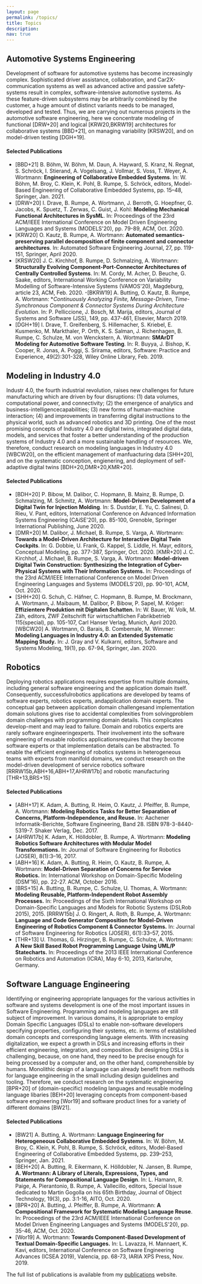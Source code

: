 ```yaml
---
layout: page
permalink: /topics/
title: Topics
description: 
nav: true
---
```


## Automotive Systems Engineering

Development of software for automotive systems has become increasingly complex. Sophisticated driver assistance, collaboration, and Car2X-communication systems as well as advanced active and passive safety-systems result in complex, software-intensive automotive systems. As these feature-driven subsystems may be arbitrarily combined by the customer, a huge amount of distinct variants needs to be managed, developed and tested. Thus, we are carrying out numerous projects in the automotive software engineering, here we concentrate modeling of functional [DRW+20] and logical [KRW20,BKRW19] architectures for collaborative systems [BBD+21], on managing variability [KRSW20], and on model-driven testing [DGH+19].

#### Selected Publications

- [BBD+21] B. Böhm, W. Böhm, M. Daun, A. Hayward, S. Kranz, N. Regnat, S. Schröck, I. Stierand, A. Vogelsang, J. Vollmar, S. Voss, T. Weyer, A. Wortmann:
**Engineering of Collaborative Embedded Systems**. In: W. Böhm, M. Broy, C. Klein, K. Pohl, B. Rumpe, S. Schröck, editors, Model-Based Engineering of Collaborative Embedded Systems, pp. 15–48, Springer, Jan. 2021. 
- [DRW+20] I. Drave, B. Rumpe, A. Wortmann, J. Berroth, G. Hoepfner, G. Jacobs, K. Spuetz, T. Zerwas, C. Guist, J. Kohl: **Modeling Mechanical Functional Architectures in SysML**. In: Proceedings of the 23rd ACM/IEEE International Conference on Model Driven Engineering Languages and Systems (MODELS'20), pp. 79-89, ACM, Oct. 2020. 
- [KRW20] O. Kautz, B. Rumpe, A. Wortmann: **Automated semantics-preserving parallel decomposition of finite component and connector architectures**.
In: Automated Software Engineering Journal, 27, pp. 119-151, Springer, April 2020. 
- [KRSW20] J. C. Kirchhof, B. Rumpe, D. Schmalzing, A. Wortmann:
**Structurally Evolving Component-Port-Connector Architectures of Centrally Controlled Systems**. In: M. Cordy, M. Acher, D. Beuche, G. Saake, editors, International Working Conference on Variability Modelling of Software-Intensive Systems (VAMOS'20), Magdeburg, article 23, ACM, Feb. 2020. 
-[BKRW19] A. Butting, O. Kautz, B. Rumpe, A. Wortmann: **Continuously Analyzing Finite, Message-Driven, Time-Synchronous Component &amp; Connector Systems During Architecture Evolution*. In: P. Pelliccione, J. Bosch, M. Marija, editors, Journal of Systems and Software (JSS), 149, pp. 437-461, Elsevier, March 2019. 
- [DGH+19] I. Drave, T. Greifenberg, S. Hillemacher, S. Kriebel, E. Kusmenko, M. Markthaler, P. Orth, K. S. Salman, J. Richenhagen, B. Rumpe, C. Schulze, M. von Wenckstern, A. Wortmann: **SMArDT Modeling for Automotive Software Testing**. In: R. Buyya, J. Bishop, K. Cooper, R. Jonas, A. Poggi, S. Srirama, editors, Software: Practice and Experience, 49(2):301-328, Wiley Online Library, Feb. 2019. 

## Modeling in Industry 4.0

Industr 4.0, the fourth industrial revolution, raises new challenges for future manufacturing which are driven by four disruptions: (1) data volumes, computational power, and connectivity; (2) the emergence of analytics and business-intelligencecapabilities; (3) new forms of human–machine interaction; (4) and improvements in transferring digital instructions to the physical world, such as advanced robotics and 3D printing. One of the most promising concepts of Industry 4.0 are digital twins, integrated digital data, models, and services that foster a better understanding of the production systems of Industry 4.0 and a more sustainable handling of resources. We, therefore, conduct research on modeling languages in Industry 4.0 [WBCW20], on the efficient management of manfuacturing data [SHH+20], and on the systematic conception, engienering, and deployment of self-adaptive digital twins [BDH+20,DMR+20,KMR+20].

#### Selected Publications

- [BDH+20] P. Bibow, M. Dalibor, C. Hopmann, B. Mainz, B. Rumpe, D. Schmalzing, M. Schmitz, A. Wortmann: **Model-Driven Development of a Digital Twin for Injection Molding**. In: S. Dustdar, E. Yu, C. Salinesi, D. Rieu, V. Pant, editors, International Conference on Advanced Information Systems Engineering (CAiSE'20), pp. 85-100, Grenoble, Springer International Publishing, June 2020. 
- [DMR+20] M. Dalibor, J. Michael, B. Rumpe, S. Varga, A. Wortmann:
**Towards a Model-Driven Architecture for Interactive Digital Twin Cockpits**.
In: G. Dobbie, U. Frank, G. Kappel, S. Liddle, H. Mayr, editors, Conceptual Modeling, pp. 377-387, Springer, Oct. 2020. 
[KMR+20] J. C. Kirchhof, J. Michael, B. Rumpe, S. Varga, A. Wortmann: **Model-driven Digital Twin Construction: Synthesizing the Integration of Cyber-Physical Systems with Their Information Systems.** In: Proceedings of the 23rd ACM/IEEE International Conference on Model Driven Engineering Languages and Systems (MODELS'20), pp. 90-101, ACM, Oct. 2020. 
- [SHH+20] G. Schuh, C. Häfner, C. Hopmann, B. Rumpe, M. Brockmann, A. Wortmann, J. Maibaum, M. Dalibor, P. Bibow, P. Sapel, M. Kröger: **Effizientere Produktion mit Digitalen Schatten.** In: W. Bauer, W. Volk, M. Zäh, editors, ZWF Zeitschrift für wirtschaftlichen Fabrikbetrieb 115(special), pp. 105-107, Carl Hanser Verlag, Munich, April 2020. 
[WBCW20] A. Wortmann, O. Barais, B. Combemale, M. Wimmer: **Modeling Languages in Industry 4.0: an Extended Systematic Mapping Study.** In: J. Gray and V. Kulkarni, editors, Software and Systems Modeling, 19(1), pp. 67-94, Springer, Jan. 2020. 

## Robotics

Deploying robotics applications requires expertise from multiple domains, including general software engineering and the application domain itself. Consequently, successfulrobotics applications are developed by teams of software experts, robotics experts, andapplication domain experts. The conceptual gap between application domain challengesand implementation domain solutions gives rise to accidental complexities from solvingproblem domain challenges with programming domain details. This complicates develop-ment and may lead to failure. Domain and robotics experts are rarely software engineeringexperts. Their involvement into the software engineering of reusable robotics applicationsrequires that they become software experts or that implementation details can be abstracted. To enable the efficient engineering of robotics systems in heterogeneous teams with experts from manifold domains, we conduct research on the model-driven development of service robotics software [RRRW15b,ABH+16,ABH+17,AHRW17b] and robotic manufacturing [THR+13,BRS+15]

#### Selected Publications

- [ABH+17] K. Adam, A. Butting, R. Heim, O. Kautz, J. Pfeiffer, B. Rumpe, A. Wortmann: **Modeling Robotics Tasks for Better Separation of Concerns, Platform-Independence, and Reuse.** In: Aachener Informatik-Berichte, Software Engineering, Band 28. ISBN 978-3-8440-5319-7. Shaker Verlag, Dec. 2017.
- [AHRW17b] K. Adam, K. Hölldobler, B. Rumpe, A. Wortmann: **Modeling Robotics Software Architectures with Modular Model Transformations.** In: Journal of Software Engineering for Robotics (JOSER), 8(1):3–16, 2017. 
- [ABH+16] K. Adam, A. Butting, R. Heim, O. Kautz, B. Rumpe, A. Wortmann: **Model-Driven Separation of Concerns for Service Robotics.** In: International Workshop on Domain-Specific Modeling (DSM'16), pp. 22-27. ACM, October 2016. 
- [BRS+15] A. Butting, B. Rumpe, C. Schulze, U. Thomas, A. Wortmann: **Modeling Reusable, Platform-Independent Robot Assembly Processes.** In: Proceedings of the Sixth International Workshop on Domain-Specific Languages and Models for Robotic Systems (DSLRob 2015), 2015. 
[RRRW15b] J. O. Ringert, A. Roth, B. Rumpe, A. Wortmann: **Language and Code Generator Composition for Model-Driven Engineering of Robotics Component & Connector Systems.** In: Journal of Software Engineering for Robotics (JOSER), 6(1):33–57, 2015. 
- [THR+13] U. Thomas, G. Hirzinger, B. Rumpe, C. Schulze, A. Wortmann: **A New Skill Based Robot Programming Language Using UML/P Statecharts.** In: Proceedings of the 2013 IEEE International Conference on Robotics and Automation (ICRA), May 6-10, 2013, Karlsruhe, Germany. 

## Software Language Engineering

Identifying or engineering appropriate languages for the various activities in software and systems development is one of the most important issues in Software Engineering. Programming and modeling languages are still subject of improvement. In various domains, it is appropriate to employ Domain Specific Languages (DSLs) to enable non-software developers specifying properties, configuring their systems, etc. in terms of established domain concepts and corresponding language elements. With increasing digitalization, we expect a growth in DSLs and increasing efforts in their efficient engineering, integration, and composition. But designing DSLs is challenging, because, on one hand, they need to be precise enough for being processed by a computer and, on the other hand, comprehensible by humans. Monolithic design of a language can already benefit from methods for language engineering in the small including design guidelines and tooling. Therefore, we conduct research on the systematic engineering [BPR+20] of (domain-specific) modeling languages and reusable modeling language libaries [BEH+20] leveraging concepts from component-based software engineering [Wor19] and software product lines for a variety of different domains [BW21].

#### Selected Publications

- [BW21] A. Butting, A. Wortmann: **Language Engineering for Heterogeneous Collaborative Embedded Systems**. In: W. Böhm, M. Broy, C. Klein, K. Pohl, B. Rumpe, S. Schröck, editors, Model-Based Engineering of Collaborative Embedded Systems, pp. 239–253, Springer, Jan. 2021. 
- [BEH+20] A. Butting, R. Eikermann, K. Hölldobler, N. Jansen, B. Rumpe, **A. Wortmann: A Library of Literals, Expressions, Types, and Statements for Compositional Language Design**. In: L. Hamann, R. Paige, A. Pierantonio, B. Rumpe, A. Vallecillo, editors, Special Issue dedicated to Martin Gogolla on his 65th Birthday, Journal of Object Technology, 19(3), pp. 3:1-16, AITO, Oct. 2020. 
- [BPR+20] A. Butting, J. Pfeiffer, B. Rumpe, A. Wortmann: **A Compositional Framework for Systematic Modeling Language Reuse**. In: Proceedings of the 23rd ACM/IEEE International Conference on Model Driven Engineering Languages and Systems (MODELS'20), pp. 35-46, ACM, Oct. 2020. 
- [Wor19] A. Wortmann: **Towards Component-Based Development of Textual Domain-Specific Languages.** In: L. Lavazza, H. Mannaert, K. Kavi, editors, International Conference on Software Engineering Advances (ICSEA 2019), Valencia, pp. 68-73, IARIA XPS Press, Nov. 2019.

The full list of publications is available from my [publications](../publications/) website.